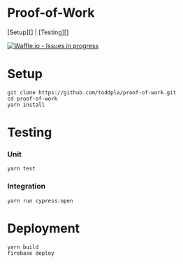 # Proof-of-Work

[Setup][] | [Testing][]

[![Waffle.io - Issues in progress](https://badge.waffle.io/toddpla/Proof-of-Work.png?label=in%20progress&title=In%20Progress)](http://waffle.io/toddpla/Proof-of-Work)

# Setup
```
git clone https://github.com/toddpla/proof-of-work.git
cd proof-of-work
yarn install
```

# Testing
### Unit
```
yarn test
```
### Integration
```
yarn run cypress:open
```

# Deployment
```
yarn build
firebase deploy
```
